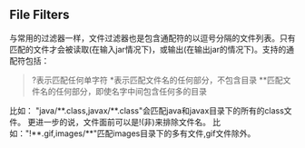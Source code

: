 ## File Filters
与常用的过滤器一样，文件过滤器也是包含通配符的以逗号分隔的文件列表。只有匹配的文件才会被读取(在输入jar情况下)，或输出(在输出jar的情况下)。支持的通配符包括：

> ?表示匹配任何单字符
> \*表示匹配文件名的任何部分，不包含目录
> \*\*匹配文件名的任何部分，即使名字中间包含任何多的目录

比如： "java/\*\*.class,javax/\*\*.class"会匹配java和javax目录下的所有的class文件。
更进一步的说，文件面前可以是!(非)来排除文件名。
比如："!\*\*.gif,images/\*\*"匹配images目录下的多有文件,gif文件除外。










































